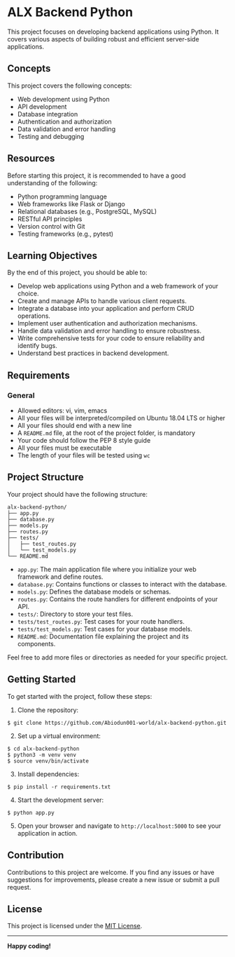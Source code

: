 # ALX Backend Python

This project focuses on developing backend applications using Python. It covers various aspects of building robust and efficient server-side applications. 

## Concepts

This project covers the following concepts:

- Web development using Python
- API development
- Database integration
- Authentication and authorization
- Data validation and error handling
- Testing and debugging

## Resources

Before starting this project, it is recommended to have a good understanding of the following:

- Python programming language
- Web frameworks like Flask or Django
- Relational databases (e.g., PostgreSQL, MySQL)
- RESTful API principles
- Version control with Git
- Testing frameworks (e.g., pytest)

## Learning Objectives

By the end of this project, you should be able to:

- Develop web applications using Python and a web framework of your choice.
- Create and manage APIs to handle various client requests.
- Integrate a database into your application and perform CRUD operations.
- Implement user authentication and authorization mechanisms.
- Handle data validation and error handling to ensure robustness.
- Write comprehensive tests for your code to ensure reliability and identify bugs.
- Understand best practices in backend development.

## Requirements

### General

- Allowed editors: vi, vim, emacs
- All your files will be interpreted/compiled on Ubuntu 18.04 LTS or higher
- All your files should end with a new line
- A `README.md` file, at the root of the project folder, is mandatory
- Your code should follow the PEP 8 style guide
- All your files must be executable
- The length of your files will be tested using `wc`

## Project Structure

Your project should have the following structure:

```
alx-backend-python/
├── app.py
├── database.py
├── models.py
├── routes.py
├── tests/
│   ├── test_routes.py
│   └── test_models.py
└── README.md
```

- `app.py`: The main application file where you initialize your web framework and define routes.
- `database.py`: Contains functions or classes to interact with the database.
- `models.py`: Defines the database models or schemas.
- `routes.py`: Contains the route handlers for different endpoints of your API.
- `tests/`: Directory to store your test files.
- `tests/test_routes.py`: Test cases for your route handlers.
- `tests/test_models.py`: Test cases for your database models.
- `README.md`: Documentation file explaining the project and its components.

Feel free to add more files or directories as needed for your specific project.

## Getting Started

To get started with the project, follow these steps:

1. Clone the repository:

```
$ git clone https://github.com/Abiodun001-world/alx-backend-python.git
```

2. Set up a virtual environment:

```
$ cd alx-backend-python
$ python3 -m venv venv
$ source venv/bin/activate
```

3. Install dependencies:

```
$ pip install -r requirements.txt
```

4. Start the development server:

```
$ python app.py
```

5. Open your browser and navigate to `http://localhost:5000` to see your application in action.

## Contribution

Contributions to this project are welcome. If you find any issues or have suggestions for improvements, please create a new issue or submit a pull request.

## License

This project is licensed under the [MIT License](https://opensource.org/licenses/MIT).

---

**Happy coding!**